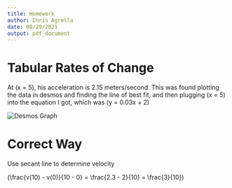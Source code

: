 ```yaml
---
title: Homework
author: Chris Agrella
date: 08/29/2021
output: pdf_document
---
```


# Tabular Rates of Change

At \(x = 5\), his acceleration is 2.15 meters/second. This was found plotting the data in desmos and finding the line of best fit, and then plugging \(x = 5\) into the equation I got, which was \(y = 0.03x + 2\)

![Desmos Graph](https://i.imgur.com/9oeRmmG.png)


# Correct Way

Use secant line to determine velocity

\(\frac{v(10) - v(0)}{10 - 0} = \frac{2.3 - 2}{10} = \frac{3}{10}\)